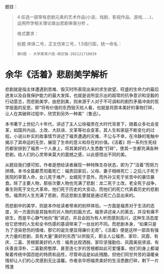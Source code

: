 题目：

> 4.任选一部带有悲剧元素的艺术作品(小说、戏剧、影视作品、游戏......)，运用所学相关理论做出悲剧审美分析 。
>
> 格式要求：
>
> 标题 宋体二号，正文仿宋三号，1.5倍行距，统一命名：
>
> `第X题 - 大学美育六班-胡文强-202121710039`



# 余华《活着》悲剧美学解析

悲剧就是指主体遭遇到苦难、毁灭时所表现出来的求生欲望、旺盛的生命力的最后迸发以及自我保护能力的最大发挥，也就是说所显示出的超常的抗争意识和坚毅的行动意志，而悲剧美学，由悲到美，则来源于人对于不可调和的剧烈矛盾冲突的哲学层面的反思，即“将有价值的东西毁灭给人看，也就是将原本美好的事物打碎，让人在其破碎过程中，欣赏到另外一种美”（鲁迅）。

本书著于上世纪八十年代，讲述了主人公徐福贵在大时代背景下，随着众多社会变革，如国共内战、土改、大跃进、文革等社会变革，其人生和家庭不断变化的过程。小说以朴实的故事情节讲述了福贵遭遇的灾难、不公与不幸，在冷静的笔触中揭示了其命运的无奈，展现了生命的意义和存在的价值。《活着》将一系列生死经历都安排到了福贵一个人身上，将其美好的人生悉数“打碎”，使其一生都充满各种悲剧，给人们的心灵带来莫大的震撼之感，以此感悟出不同的美。

从题目我们便可知，作者是想给读者展现一种特殊生存状态，即为了”活着“而努力拼搏。本书全篇都贯彻着死亡：福贵回家后，父母、妻子相继死亡；之后儿子死于医院的草菅人命，女儿死于难产，女婿死于意外，而外孙又死于贫苦中的暴饮暴食。除了主要人物，那些次要人物也充满了悲剧：龙二死于土改，老全死于战争，春生则死于文化大革命，他们死于历史的大变动，而他们的死亡代表着历史的悲剧性。福贵的人生充满了悲剧，而这悲剧主要就是通过死亡凸显出来的。

而悲剧中的美学，则是本作给读者带来的别样体验。一方面是福贵对于生活的态度，另一方面则是其独有的对人物的刻画方式。福贵讲述亲人的离去，并没有痛不欲生，而是平心静气地向“我”讲述，并且会因为有人听而感到高兴，这种生活态度给它悲惨的人生和全书伤感的基调带来了一丝丝的不同。而悲剧本身，“如果只是为了渲染悲伤的情绪，那它的诞生便显得廉价无奇”。《活着》便是这样一部具有强大力量的悲剧，具有大量“美好的东西”以供毁灭，即主人公福贵、家珍、凤霞、有庆、二喜、苦根那美好的人性：福贵达观洒脱、家珍坚强勤俭、凤霞美丽贤淑、有庆善良淳朴、二喜勤劳憨厚、甚至连七岁的苦根都如此可爱懂事，他们的身上都凝聚着传统中国百姓的特质和品性，尽管命运是如此残酷，但他们同甘共苦的温暖亲情却让人们的心灵感到无比温馨。作者余华把福贵美好的生活悉数打碎，剩下一片残渣

